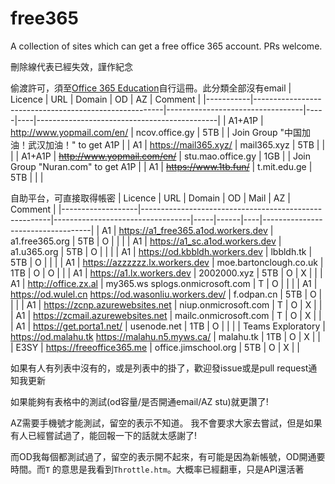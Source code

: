 # free365
A collection of sites which can get a free office 365 account. PRs welcome.

刪除線代表已經失效，謹作紀念

偷渡許可，須至[Office 365 Education](https://products.office.com/en-us/student?tab=students)自行這冊。此分類全部沒有email
| Licence   | URL                                                   | Domain                           | OD  | AZ | Comment                                     |
|-----------|-------------------------------------------------------|----------------------------------|-----|----|---------------------------------------------|
| A1+A1P    | http://www.yopmail.com/en/                            | ncov.office.gy                   | 5TB |    | Join Group "中国加油！武汉加油！" to get A1P  |
| A1        | https://mail365.xyz/                                  | mail365.xyz                      | 5TB |    |                                             |
| A1+A1P    | ~~http://www.yopmail.com/en/~~                        | stu.mao.office.gy                | 1GB |    | Join Group "Nuran.com" to get A1P           |
| A1        | ~~https://www.1tb.fun/~~                              | t.mit.edu.ge                     | 5TB |    |                                             |


自助平台，可直接取得帳密
| Licence           | URL                                                   | Domain                           | OD  | Mail | AZ | Comment                           |
|-------------------|-------------------------------------------------------|----------------------------------|-----|------|----|-----------------------------------|
| A1                | https://a1_free365.a1od.workers.dev                   | a1.free365.org                   | 5TB | O    |    |                                   |
| A1                | https://a1_sc.a1od.workers.dev                        | a1.u365.org                      | 5TB | O    |    |                                   |
| A1                | https://od.kbbldh.workers.dev                         | lbbldh.tk                        | 5TB | O    |    |                                   |
| A1                | https://azzzzzz.lx.workers.dev                        | moe.bartonclough.co.uk           | 1TB | O    | O  |                                   |
| A1                | https://a1.lx.workers.dev                             | 2002000.xyz                      | 5TB | O    | X  |                                   |
| A1                | http://office.zx.al                                   | my365.ws  splogs.onmicrosoft.com | T   | O    |    |                                   |
| A1                | https://od.wulel.cn  https://od.wasonliu.workers.dev/ | f.odpan.cn                       | 5TB | O    |    |                                   |
| A1                | https://zcnp.azurewebsites.net                        | niup.onmicrosoft.com             | T   | O    | X  |                                   |
| A1                | https://zcmail.azurewebsites.net                      | mailc.onmicrosoft.com            | T   | O    | X  |                                   |
| A1                | https://get.porta1.net/                               | usenode.net                      | 1TB | O    |    |                                   |
| Teams Exploratory | https://od.malahu.tk  https://malahu.n5.myws.ca/      | malahu.tk                        | 1TB | O    | X  |                                   |
| E3SY              | https://freeoffice365.me                              | office.jimschool.org             | 5TB | O    | X  |                                   |

如果有人有列表中沒有的，或是列表中的掛了，歡迎發issue或是pull request通知我更新

如果能夠有表格中的測試(od容量/是否開通email/AZ stu)就更讚了!

AZ需要手機號才能測試，留空的表示不知道。
我不會要求大家去嘗試，但是如果有人已經嘗試過了，能回報一下的話就太感謝了!

而OD我每個都測試過了，留空的表示開不起來，有可能是因為新帳號，OD開通要時間。而```T``` 的意思是我看到```Throttle.htm```。大概率已經翻車，只是API還活著
